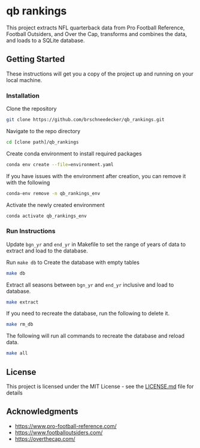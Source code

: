 # qb rankings

This project extracts NFL quarterback data from Pro Football Reference, Football Outsiders, and Over the Cap, transforms and combines the data, and loads to a SQLite database.

## Getting Started

These instructions will get you a copy of the project up and running on your local machine.

### Installation

Clone the repository

```bash
git clone https://github.com/brschneedecker/qb_rankings.git
```

Navigate to the repo directory

```bash
cd [clone path]/qb_rankings
```

Create conda environment to install required packages

```bash
conda env create --file=environment.yaml
```

If you have issues with the environment after creation, you can remove it with the following

```bash
conda-env remove -n qb_rankings_env
```

Activate the newly created environment

```bash
conda activate qb_rankings_env
```

### Run Instructions

Update ```bgn_yr``` and ```end_yr``` in Makefile to set the range of years of data to extract and load to the database.

Run ```make db``` to Create the database with empty tables

```bash
make db
```

Extract all seasons between ```bgn_yr``` and ```end_yr``` inclusive and load to database.

```bash
make extract
```

If you need to recreate the database, run the following to delete it.

```bash
make rm_db
```

The following will run all commands to recreate the database and reload data.

```bash
make all
```

## License

This project is licensed under the MIT License - see the [LICENSE.md](LICENSE.md) file for details

## Acknowledgments

* <https://www.pro-football-reference.com/>
* <https://www.footballoutsiders.com/>
* <https://overthecap.com/>
